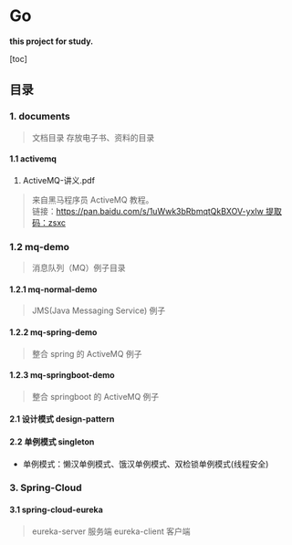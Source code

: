 # Go 

**this project for study.**

[toc]

## 目录

### 1. documents

> 文档目录
> 存放电子书、资料的目录

#### 1.1 activemq 

1. ActiveMQ-讲义.pdf
> 来自黑马程序员 ActiveMQ 教程。 <br>
> 链接：[https://pan.baidu.com/s/1uWwk3bRbmqtQkBXOV-yxIw 提取码：zsxc](https://pan.baidu.com/s/1uWwk3bRbmqtQkBXOV-yxIw)

### 1.2 mq-demo 

> 消息队列（MQ）例子目录

#### 1.2.1 mq-normal-demo

> JMS(Java Messaging Service) 例子

#### 1.2.2 mq-spring-demo 

> 整合 spring 的 ActiveMQ 例子

#### 1.2.3 mq-springboot-demo

> 整合 springboot 的 ActiveMQ 例子

#### 2.1 设计模式 design-pattern

#### 2.2 单例模式 singleton

- 单例模式：懒汉单例模式、饿汉单例模式、双检锁单例模式(线程安全)

### 3. Spring-Cloud

#### 3.1 spring-cloud-eureka

> eureka-server 服务端
> eureka-client 客户端



